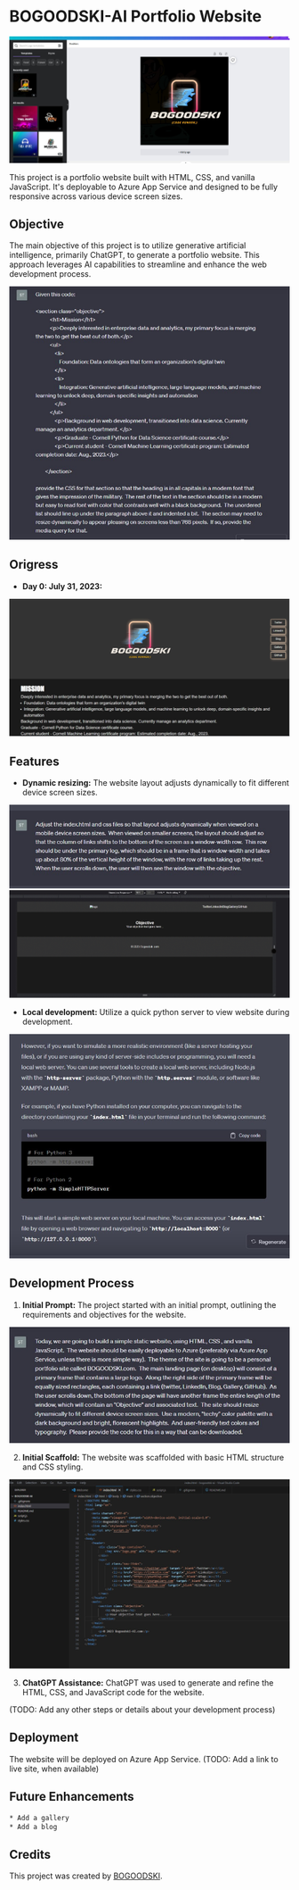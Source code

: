 # BOGOODSKI-AI Portfolio Website

![canva](media/readme/canva.jpg)

This project is a portfolio website built with HTML, CSS, and vanilla JavaScript. It's deployable to Azure App Service and designed to be fully responsive across various device screen sizes.

## Objective

The main objective of this project is to utilize generative artificial intelligence, primarily ChatGPT, to generate a portfolio website. This approach leverages AI capabilities to streamline and enhance the web development process.

![chatgpt style objective](media/readme/chatgpt%20style%20objective.jpg)

## Origress

- **Day 0: July 31, 2023:** 

![Day 0 July 31 2023](media/readme/day0july312023.jpg)

## Features

- **Dynamic resizing:** The website layout adjusts dynamically to fit different device screen sizes.

![dynamically resize](media/readme/dynamically%20resize.jpg)
![dynamic resize gif](media/readme/dynamic%20resize%20gif.gif)

- **Local development:** Utilize a quick python server to view website during development.

![server](media/readme/server.jpg)

## Development Process

1. **Initial Prompt:** The project started with an initial prompt, outlining the requirements and objectives for the website.

![initial prompt](media/readme/initial%20prompt.jpg)

2. **Initial Scaffold:** The website was scaffolded with basic HTML structure and CSS styling.

![initial scaffold](media/readme/initial%20scaffold.jpg)

3. **ChatGPT Assistance:** ChatGPT was used to generate and refine the HTML, CSS, and JavaScript code for the website.

(TODO: Add any other steps or details about your development process)

## Deployment

The website will be deployed on Azure App Service. (TODO: Add a link to live site, when available)

## Future Enhancements

    * Add a gallery
    * Add a blog

## Credits

This project was created by [BOGOODSKI](https://www.linkedin.com/in/sbogucki12/).
